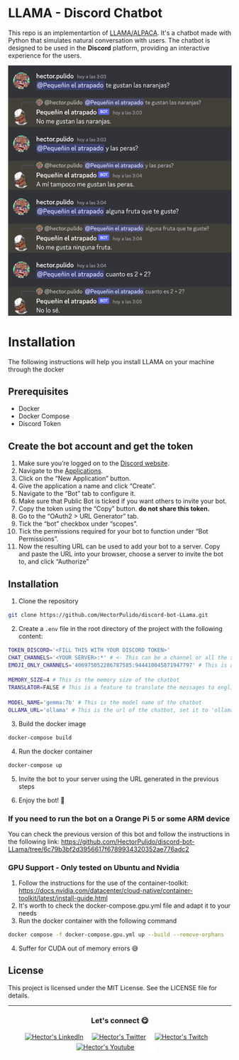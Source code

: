 # LLAMA - Discord Chatbot
This repo is an implementartion of [LLAMA/ALPACA](https://github.com/tloen/alpaca-lora/). It's a chatbot made with Python that simulates natural conversation with users. The chatbot is designed to be used in the **Discord** platform, providing an interactive experience for the users.

![image demo of the game](/img/example.png)<br/>

# Installation
The following instructions will help you install LLAMA on your machine through the docker

## Prerequisites
- Docker
- Docker Compose
- Discord Token


## Create the bot account and get the token
1. Make sure you’re logged on to the [Discord website](https://discord.com/).
2. Navigate to the [Applications](https://discord.com/developers/applications).
3. Click on the “New Application” button.
4. Give the application a name and click “Create”.
5. Navigate to the “Bot” tab to configure it.
6. Make sure that Public Bot is ticked if you want others to invite your bot.
7. Copy the token using the “Copy” button. **do not share this token.**
8. Go to the “OAuth2 > URL Generator” tab.
9. Tick the “bot” checkbox under “scopes”.
10. Tick the permissions required for your bot to function under “Bot Permissions”.
11. Now the resulting URL can be used to add your bot to a server. Copy and paste the URL into your browser, choose a server to invite the bot to, and click “Authorize”


## Installation
1. Clone the repository
```bash
git clone https://github.com/HectorPulido/discord-bot-LLama.git
```

2. Create a `.env` file in the root directory of the project with the following content:
```bash
TOKEN_DISCORD='<FILL THIS WITH YOUR DISCORD TOKEN>'
CHAT_CHANNELS='<YOUR SERVER>:*' # <- This can be a channel or all the server
EMOJI_ONLY_CHANNELS='406975052286787585:944410045871947797' # This is a feature to only allow emojis in some channels

MEMORY_SIZE=4 # This is the memory size of the chatbot
TRANSLATOR=FALSE # This is a feature to translate the messages to english (if your server is in spanish)

MODEL_NAME='gemma:7b' # This is the model name of the chatbot
OLLAMA_URL='ollama' # This is the url of the chatbot, set it to 'ollama' if you are using the docker-compose file
```

3. Build the docker image
```bash
docker-compose build
```

4. Run the docker container
```bash
docker-compose up
```

5. Invite the bot to your server using the URL generated in the previous steps

6. Enjoy the bot! :tada:

### If you need to run the bot on a Orange Pi 5 or some ARM device 
You can check the previous version of this bot and follow the instructions in the following link:
https://github.com/HectorPulido/discord-bot-LLama/tree/6c79b3bf2d3956617f6789934320352ae776adc2

### GPU Support - Only tested on Ubuntu and Nvidia
1. Follow the instructions for the use of the container-toolkit: https://docs.nvidia.com/datacenter/cloud-native/container-toolkit/latest/install-guide.html
2. It's worth to check the docker-compose.gpu.yml file and adapt it to your needs
3. Run the docker container with the following command
```bash
docker compose -f docker-compose.gpu.yml up --build --remove-orphans
```
4. Suffer for CUDA out of memory errors :sweat_smile:

## License
This project is licensed under the MIT License. See the LICENSE file for details.
<hr>

<div align="center">
<h3 align="center">Let's connect 😋</h3>
</div>
<p align="center">
<a href="https://www.linkedin.com/in/hector-pulido-17547369/" target="blank">
<img align="center" width="30px" alt="Hector's LinkedIn" src="https://www.vectorlogo.zone/logos/linkedin/linkedin-icon.svg"/></a> &nbsp; &nbsp;
<a href="https://twitter.com/Hector_Pulido_" target="blank">
<img align="center" width="30px" alt="Hector's Twitter" src="https://www.vectorlogo.zone/logos/twitter/twitter-official.svg"/></a> &nbsp; &nbsp;
<a href="https://www.twitch.tv/hector_pulido_" target="blank">
<img align="center" width="30px" alt="Hector's Twitch" src="https://www.vectorlogo.zone/logos/twitch/twitch-icon.svg"/></a> &nbsp; &nbsp;
<a href="https://www.youtube.com/channel/UCS_iMeH0P0nsIDPvBaJckOw" target="blank">
<img align="center" width="30px" alt="Hector's Youtube" src="https://www.vectorlogo.zone/logos/youtube/youtube-icon.svg"/></a> &nbsp; &nbsp;
<a href="https://pequesoft.net/" target="blank">
<img align="center" width="30px" alt="Pequesoft website" src="https://github.com/HectorPulido/HectorPulido/blob/master/img/pequesoft-favicon.png?raw=true"/></a> &nbsp; &nbsp;

